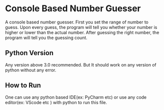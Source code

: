 
# Console Based Number Guesser

A console based number guesser. First you set the range of number to guess. Upon every guess, the program will tell you whether your number is higher or lower than the actual number. After guessing the right number, the program will tell you the guessing count.

## Python Version

Any version above 3.0 recommended. But It should work on any version of python without any error.
## How to Run

One can use any python based IDE(ex: PyCharm etc) or use any code editor(ex: VScode etc ) with python to run this file. 